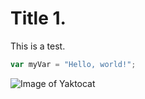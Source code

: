 # Title 1.
This is a test.</br>
``` javascript
var myVar = "Hello, world!";
```

![Image of Yaktocat](https://octodex.github.com/images/yaktocat.png)
